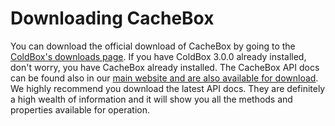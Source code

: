 # Downloading CacheBox

You can download the official download of CacheBox by going to the [ColdBox's downloads page](http://www.coldbox.org/download). If you have ColdBox 3.0.0 already installed, don't worry, you have CacheBox already installed. The CacheBox API docs can be found also in our [main website and are also available for download](http://www.coldbox.org/api). We highly recommend you download the latest API docs. They are definitely a high wealth of information and it will show you all the methods and properties available for operation.


